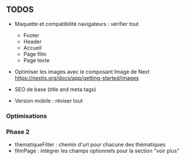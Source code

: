 ## TODOS 
- Maquette et compatibilité navigateurs : vérifier tout 
	- Footer
	- Header
	- Accueil
	- Page film
	- Page texte

- Optimiser les images avec le composant Image de Next https://nextjs.org/docs/app/getting-started/images

- SEO de base (title and meta tags)

- Version mobile : réviser tout


### Optimisations

### Phase 2
- thematiqueFilter : chemin d'url pour chacune des thématiques
- filmPage : intégrer les champs optionnels pour la section "voir plus" 